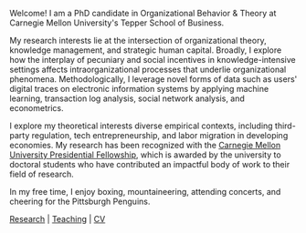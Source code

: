 Welcome! I am a PhD candidate in Organizational Behavior & Theory at Carnegie Mellon University's Tepper School of Business.

My research interests lie at the intersection of organizational theory, knowledge management, and strategic human capital. Broadly, I explore how the interplay of pecuniary and social incentives in knowledge-intensive settings affects intraorganizational processes that underlie organizational phenomena. Methodologically, I leverage novel forms of data such as users' digital traces on electronic information systems by applying machine learning, transaction log analysis, social network analysis, and econometrics.

I explore my theoretical interests diverse empirical contexts, including third-party regulation, tech entrepreneurship, and labor migration in developing economies. My research has been recognized with the [Carnegie Mellon University Presidential Fellowship](https://www.cmu.edu/tepper/news/stories/2021/april/phd-fellowships-awarded.html), which is awarded by the university to doctoral students who have contributed an impactful body of work to their field of research.

In my free time, I enjoy boxing, mountaineering, attending concerts, and cheering for the Pittsburgh Penguins.

[Research](./research.html) | [Teaching](./teaching.html) | [CV](./CV.html)  
